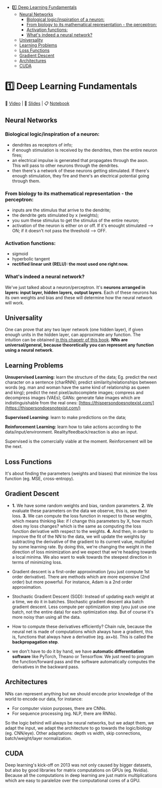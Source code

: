 - [1️⃣ Deep Learning Fundamentals](#1---deep-learning-fundamentals)
  * [Neural Networks](#neural-networks)
    + [Biological logic/inspiration of a neuron:](#biological-logic-inspiration-of-a-neuron-)
    + [From biology to its mathematical representation -  the perceptron:](#from-biology-to-its-mathematical-representation----the-perceptron-)
    + [Activation functions:](#activation-functions-)
    + [What's indeed a neural network?](#what-s-indeed-a-neural-network-)
  * [Universality](#universality)
  * [Learning Problems](#learning-problems)
  * [Loss Functions](#loss-functions)
  * [Gradient Descent](#gradient-descent)
  * [Architectures](#architectures)
  * [CUDA](#cuda)

# 1️⃣ Deep Learning Fundamentals
📼 [Video](https://www.youtube.com/watch?v=fGxWfEuUu0w&feature=emb_title&ab_channel=FullStackDeepLearning) | 📖 [Slides](https://github.com/filipafcastro/fullstack_deeplearning_course/blob/main/Lectures/1%20-%20Deep%20Learning%20Fundamentals/1.%20Deep%20Learning%20Fundamentals.pdf) | 📋 [Notebook](https://github.com/filipafcastro/fullstack_deeplearning_course/blob/main/Lectures/1%20-%20Deep%20Learning%20Fundamentals/neural_network_coding.ipynb)

## Neural Networks

### Biological logic/inspiration of a neuron: 
+ dendrites as receptors of info;
+ if enough stimulation is received by the dendrites, then the entire neuron fires;
+ an electrical impulse is generated that propagates through the axon. This will pass to other neurons through the dendrites. 
+ then there's a network of these neurons getting stimulated. If there's enough stimulation, they fire and there's an electrical potential going through them.

### From biology to its mathematical representation -  the perceptron: 
+ inputs are the stimulus that arrive to the dendrite; 
+ the dendrite gets stimulated by x (weights);
+ you sum  these stimulus to get the stimulus of the entire neuron; 
+ activation of the neuron is either on or off. If it's enought stimulated —> ON; if it doesn't not pass the threshold —> OFF.

### Activation functions:
+ sigmoid
+ hyperbolic tangent
+ **rectified linear unit (RELU): the most used one right now.**

### What's indeed a neural network? 
We've just talked about a neuron/perceptron. It's **neurons arranged in layers: input layer, hidden layers, output layers**. Each of these neurons has its own weights and bias and these will determine how the neural network will work.

## Universality
One can prove that any two layer network (one hidden layer), if given enough units in the hidden layer, can approximate any function. The intuition can be obtained [in this chapetr of this book](http://neuralnetworksanddeeplearning.com/chap4.html). **NNs are universal/general, because theoretically you can represent any function using a neural network**.

## Learning Problems
**Unsupervised Learning:** learn the structure of the data; Eg. predict the next character on a sentence (charRNN); predict similarity/relationships between words (eg. man and woman have the same kind of relationship as queen and king); predict the next pixel/autocomplete images; compress and decompress images (VAEs); GANs: generate fake images which are indistinguishable from the real ones: [https://thispersondoesnotexist.com/](https://thispersondoesnotexist.com/)

**Supervised Learning:** learn to make predictions on the data; 

**Reinforcement Learning:** learn how to take actions according to the data/input/environment. Reality/feedback/reaction is also an input. 

Supervised is the comercially viable at the moment. Reinforcement will be the next.

## Loss Functions
It's about finding the parameters (weights and biases) that minimize the loss function (eg. MSE, cross-entropy).

## Gradient Descent
+ **1.** We have some random weights and bias, random parameters.
**2.** We evaluate these parameters on the data we observe, this is, see their loss. 
**3.** We can compute the loss function in respect to these weights, which means thinking like: if I change this parameters by X, how much does my loss changes? which is the same as computing the loss function derivative with respect to the weights. 
**4.** And then, in order to improve the fit of the NN to the data, we will update the weights by subtracting the derivative of the gradient to its current value, multiplied by some learning rate. 
By doing this, we're changing the weight in the direction of loss minimization and we expect that we're heading towards a local minima. 
We also want to walk towards the steepest direction in terms of minimizing loss.

+ Gradient descent is a first-order approximation (you just compute 1st order derivative). There are methods which are more expensive (2nd order) but more powerful. For instance, Adam is a 2nd order approximation.

+ Stochastic Gradient Descent (SGD): Instead of updating each weight at a time, we do it in batches. Stochastic gradient descent aka batch gradient descent. Less compute per optimization step (you just use one batch, not the entire data) for each optimization step. But of course it's more noisy than using all the data.

+ How to compute these derivatives efficiently? Chain rule, because the neural net is made of computations which always have a gradient, this is, functions that always have a derivative (eg. ax+b). 
This is called the **backpropagation step**.

+ we don't have to do it by hand, we have **automatic differentiation software** like PyTorch, Theano or Tensorflow. We just need to program the function/forward pass and the software automatically computes the derivatives in the backward pass.

## Architectures

NNs can represent anything but we should encode prior knowledge of the world to encode our data, for instance:

+ For computer vision purposes, there are CNNs. 
+ For sequence processing (eg. NLP, there are RNNs). 

So the logic behind will always be neural networks, but we adapt them, we adapt the input, we adapt the architecture to go towards the logic/biology (eg. CNN/eye). 
Other adaptations: depth vs width, skip connections, batch/weight/layer normalization.

## CUDA
Deep learning's kick-off on 2013 was not only caused by bigger datasets, but also by good libraries for matrix computations on GPUs (eg. Nvidia). 
Because all the computations in deep learning are just matrix multiplications which are easy to paralelize over the computational cores of a GPU.
